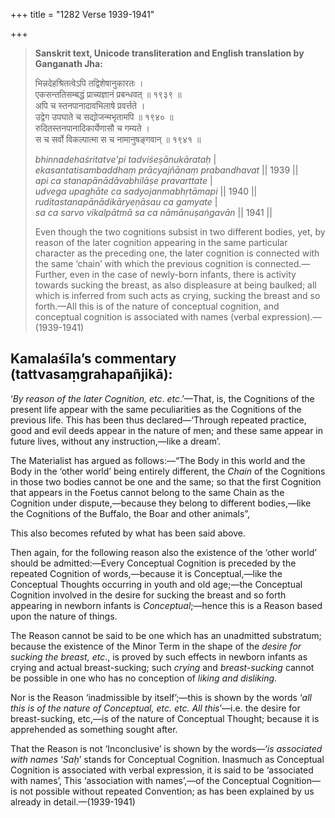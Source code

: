 +++
title = "1282 Verse 1939-1941"

+++
> **Sanskrit text, Unicode transliteration and English translation by Ganganath Jha:** 
>
> भिन्नदेहश्रितत्वेऽपि तद्विशेषानुकारतः ।  
> एकसन्ततिसम्बद्धं प्राच्यज्ञानं प्रबन्धवत् ॥ १९३९ ॥  
> अपि च स्तनपानादावभिलाषे प्रवर्त्तते ।  
> उद्वेग उपघाते च सद्योजन्मभृतामपि ॥ १९४० ॥  
> रुदितस्तनपानादिकार्येणासौ च गम्यते ।  
> स च सर्वो विकल्पात्मा स च नामानुषङ्गवान् ॥ १९४१ ॥ 
>
> *bhinnadehaśritatve'pi tadviśeṣānukārataḥ* \|  
> *ekasantatisambaddhaṃ prācyajñānaṃ prabandhavat* \|\| 1939 \|\|  
> *api ca stanapānādāvabhilāṣe pravarttate* \|  
> *udvega upaghāte ca sadyojanmabhṛtāmapi* \|\| 1940 \|\|  
> *ruditastanapānādikāryeṇāsau ca gamyate* \|  
> *sa ca sarvo vikalpātmā sa ca nāmānuṣaṅgavān* \|\| 1941 \|\| 
>
> Even though the two cognitions subsist in two different bodies, yet, by reason of the later cognition appearing in the same particular character as the preceding one, the later cognition is connected with the same ‘chain’ with which the previous cognition is connected.—Further, even in the case of newly-born infants, there is activity towards sucking the breast, as also displeasure at being baulked; all which is inferred from such acts as crying, sucking the breast and so forth.—All this is of the nature of conceptual cognition, and conceptual cognition is associated with names (verbal expression).—(1939-1941)



## Kamalaśīla’s commentary (tattvasaṃgrahapañjikā):

‘*By reason of the later Cognition, etc*. *etc*.’—That, is, the Cognitions of the present life appear with the same peculiarities as the Cognitions of the previous life. This has been thus declared—‘Through repeated practice, good and evil deeds appear in the nature of men; and these same appear in future lives, without any instruction,—like a dream’.

The Materialist has argued as follows:—“The Body in this world and the Body in the ‘other world’ being entirely different, the *Chain* of the Cognitions in those two bodies cannot be one and the same; so that the first Cognition that appears in the Foetus cannot belong to the same Chain as the Cognition under dispute,—because they belong to different bodies,—like the Cognitions of the Buffalo, the Boar and other animals”,

This also becomes refuted by what has been said above.

Then again, for the following reason also the existence of the ‘other world’ should be admitted:—Every Conceptual Cognition is preceded by the repeated Cognition of words,—because it is Conceptual,—like the Conceptual Thoughts occurring in youth and old age;—the Conceptual Cognition involved in the desire for sucking the breast and so forth appearing in newborn infants is *Conceptual*;—hence this is a Reason based upon the nature of things.

The Reason cannot be said to be one which has an unadmitted substratum; because the existence of the Minor Term in the shape of the *desire for sucking the breast, etc*., is proved by such effects in newborn infants as crying and actual breast-sucking; such *crying* and *breast-sucking* cannot be possible in one who has no conception of *liking and disliking*.

Nor is the Reason ‘inadmissible by itself’;—this is shown by the words ‘*all this is of the nature of Conceptual, etc. etc. All this*’—i.e. the desire for breast-sucking, etc,—is of the nature of Conceptual Thought; because it is apprehended as something sought after.

That the Reason is not ‘Inconclusive’ is shown by the words—‘*is associated with names* ‘*Saḥ*’ stands for Conceptual Cognition. Inasmuch as Conceptual Cognition is associated with verbal expression, it is said to be ‘associated with names’, This ‘association with names’,—of the Conceptual Cognition—is not possible without repeated Convention; as has been explained by us already in detail.—(1939-1941)



